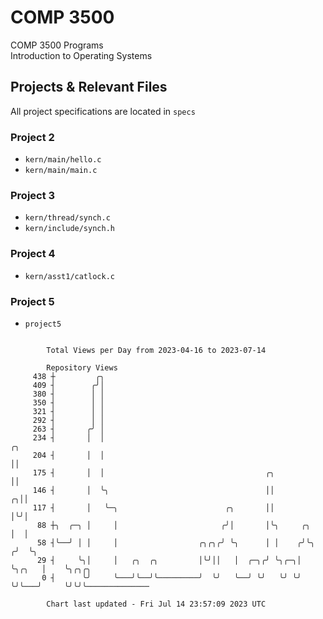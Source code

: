 # COMP 3500
COMP 3500 Programs  
Introduction to Operating Systems  
## Projects & Relevant Files
All project specifications are located in `specs`
### Project 2
- `kern/main/hello.c`
- `kern/main/main.c`
### Project 3
- `kern/thread/synch.c`
- `kern/include/synch.h`
### Project 4
- `kern/asst1/catlock.c`
### Project 5
- `project5`

```

        Total Views per Day from 2023-04-16 to 2023-07-14

        Repository Views
     438 ┼         ╭╮
     409 ┤        ╭╯│
     380 ┤        │ │
     350 ┤        │ │
     321 ┤        │ │
     292 ┤        │ │
     263 ┤       ╭╯ │
     234 ┤       │  │                                                        ╭╮
     204 ┤       │  │                                                        ││
     175 ┤       │  │                                    ╭╮                  ││
     146 ┤       │  ╰╮                                   ││                ╭╮││
     117 ┤       │   ╰─╮                        ╭╮       ││                │╰╯│
      88 ┼╮  ╭─╮ │     │                       ╭╯│       │╰╮     ╭╮        │  │
      58 ┤╰──╯ │ │     │                  ╭╮╭╮╭╯ ╰╮      │ │    ╭╯╰╮      ╭╯  ╰╮
      29 ┤     ╰╮│     │   ╭╮  ╭╮         │╰╯││   │  ╭─╮╭╯ ╰╮╭─╮│  ╰╮╭╮   │    ╰╮╭╮╭╮
       0 ┤      ╰╯     ╰───╯╰──╯╰─────────╯  ╰╯   ╰──╯ ╰╯   ╰╯ ╰╯   ╰╯╰───╯     ╰╯╰╯╰──────────────

        Chart last updated - Fri Jul 14 23:57:09 2023 UTC
        
```
